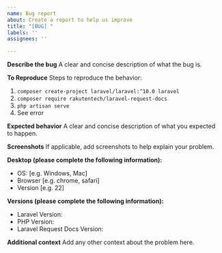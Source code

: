 ```yaml
---
name: Bug report
about: Create a report to help us improve
title: "[BUG] "
labels: ''
assignees: ''

---
```


**Describe the bug**
A clear and concise description of what the bug is.

**To Reproduce**
Steps to reproduce the behavior:
1. `composer create-project laravel/laravel:^10.0 laravel`
2. `composer require rakutentech/laravel-request-docs`
3. `php artisan serve`
4. See error

**Expected behavior**
A clear and concise description of what you expected to happen.

**Screenshots**
If applicable, add screenshots to help explain your problem.

**Desktop (please complete the following information):**
 - OS: [e.g. Windows, Mac]
 - Browser [e.g. chrome, safari]
 - Version [e.g. 22]

**Versions (please complete the following information):**
- Laravel Version:
- PHP Version:
- Laravel Request Docs Version:

**Additional context**
Add any other context about the problem here.
